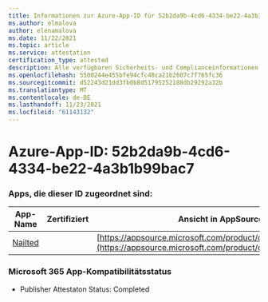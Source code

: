 ```yaml
---
title: Informationen zur Azure-App-ID für 52b2da9b-4cd6-4334-be22-4a3b1b99bac7
ms.author: elmalova
author: elenamalova
ms.date: 11/22/2021
ms.topic: article
ms.service: attestation
certification_type: attested
description: Alle verfügbaren Sicherheits- und Complianceinformationen für 52b2da9b-4cd6-4334-be22-4a3b1b99bac7.
ms.openlocfilehash: 5500244e455bfe94cfc48ca21b2607c7f765fc36
ms.sourcegitcommit: d52243d21dd3fb0b8d51795252188db29292a32b
ms.translationtype: MT
ms.contentlocale: de-DE
ms.lasthandoff: 11/23/2021
ms.locfileid: "61143132"
---
```

# <a name="azure-app-id-52b2da9b-4cd6-4334-be22-4a3b1b99bac7"></a>Azure-App-ID: 52b2da9b-4cd6-4334-be22-4a3b1b99bac7


### <a name="apps-associated-with-this-id"></a>Apps, die dieser ID zugeordnet sind:
| **App-Name** | **Zertifiziert** | **Ansicht in AppSource** |
|--------------|---------------|-----------------------|
| [Nailted](https://docs.microsoft.com/microsoft-365-app-certification/forward/WA200003375) |  | [https://appsource.microsoft.com/product/office/WA200003375](https://appsource.microsoft.com/product/office/WA200003375) |

### <a name="microsoft-365-app-compliance-status"></a>Microsoft 365 App-Kompatibilitätsstatus
- Publisher Attestaton Status: Completed
